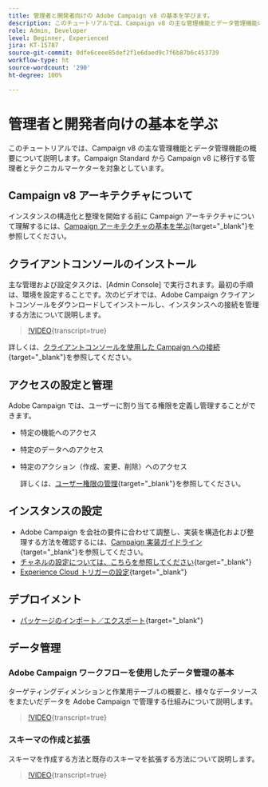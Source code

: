 ```yaml
---
title: 管理者と開発者向けの Adobe Campaign v8 の基本を学びます。
description: このチュートリアルでは、Campaign v8 の主な管理機能とデータ管理機能の概要について説明します。Campaign Standard から Campaign v8 に移行する管理者とテクニカルマーケターを対象としています。
role: Admin, Developer
level: Beginner, Experienced
jira: KT-15787
source-git-commit: 0dfe6ceee85def2f1e6daed9c7f6b87b6c453739
workflow-type: ht
source-wordcount: '290'
ht-degree: 100%

---
```



# 管理者と開発者向けの基本を学ぶ

このチュートリアルでは、Campaign v8 の主な管理機能とデータ管理機能の概要について説明します。Campaign Standard から Campaign v8 に移行する管理者とテクニカルマーケターを対象としています。

## Campaign v8 アーキテクチャについて

インスタンスの構造化と整理を開始する前に Campaign アーキテクチャについて理解するには、[Campaign アーキテクチャの基本を学ぶ](https://experienceleague.adobe.com/ja/docs/campaign/campaign-v8/config/architecture/architecture){target="_blank"}を参照してください。


## クライアントコンソールのインストール

主な管理および設定タスクは、[Admin Console] で実行されます。最初の手順は、環境を設定することです。次のビデオでは、Adobe Campaign クライアントコンソールをダウンロードしてインストールし、インスタンスへの接続を管理する方法について説明します。

>[!VIDEO](https://video.tv.adobe.com/v/3449878?quality=12&learn=on&captions=jpn){transcript=true}

詳しくは、[クライアントコンソールを使用した Campaign への接続](https://experienceleague.adobe.com/ja/docs/campaign/campaign-v8/new/connect){target="_blank"}を参照してください。

## アクセスの設定と管理

Adobe Campaign では、ユーザーに割り当てる権限を定義し管理することができます。

* 特定の機能へのアクセス
* 特定のデータへのアクセス
* 特定のアクション（作成、変更、削除）へのアクセス

  詳しくは、[ユーザー権限の管理](https://experienceleague.adobe.com/ja/docs/campaign/campaign-v8/admin/permissions/manage-permissions){target="_blank"}を参照してください。

## インスタンスの設定

* Adobe Campaign を会社の要件に合わせて調整し、実装を構造化および整理する方法を確認するには、[Campaign 実装ガイドライン](https://experienceleague.adobe.com/ja/docs/campaign/campaign-v8/config/implement/implement){target="_blank"}を参照してください。
* [チャネルの設定については、こちらを参照してください](https://experienceleague.adobe.com/ja/docs/campaign/campaign-v8/send/push/push-data-collection){target="_blank"}
* [Experience Cloud トリガーの設定](https://experienceleague.adobe.com/ja/docs/campaign-classic/using/integrating-with-adobe-experience-cloud/experience-triggers/about-triggers){target="_blank"}

## デプロイメント

* [パッケージのインポート／エクスポート](https://experienceleague.adobe.com/ja/docs/campaign/campaign-v8/developer/packages){target="_blank"}

## データ管理

### Adobe Campaign ワークフローを使用したデータ管理の基本

ターゲティングディメンションと作業用テーブルの概要と、様々なデータソースをまたいだデータを Adobe Campaign で管理する仕組みについて説明します。

>[!VIDEO](https://video.tv.adobe.com/v/3452592?quality=12&learn=on&captions=jpn){transcript=true}


### スキーマの作成と拡張

スキーマを作成する方法と既存のスキーマを拡張する方法について説明します。

>[!VIDEO](https://video.tv.adobe.com/v/337939?quality=12&learn=on){transcript=true}
